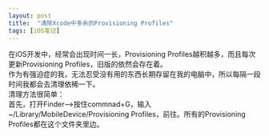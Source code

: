 ```yaml
---
layout: post
title:  "清除Xcode中多余的Provisioning Profiles"
tags: [iOS笔记]
---
```

在iOS开发中，经常会出现时间一长，Provisioning Profiles越积越多，而且每次更新Provisioning Profiles，旧版的依然会存在着。    
作为有强迫症的我，无法忍受没有用的东西长期存留在我的电脑中，所以每隔一段时间我都会去清理依稀一下。    
清理方法很简单：    
首先，打开Finder-->按住commnad+G，输入~/Library/MobileDevice/Provisioning Profiles，前往。所有的Provisioning Profiles都在这个文件夹里边。    


